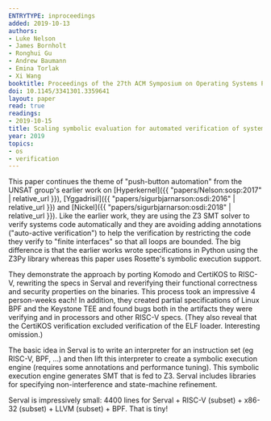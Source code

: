```yaml
---
ENTRYTYPE: inproceedings
added: 2019-10-13
authors:
- Luke Nelson
- James Bornholt
- Ronghui Gu
- Andrew Baumann
- Emina Torlak
- Xi Wang
booktitle: Proceedings of the 27th ACM Symposium on Operating Systems Principles (SOSP)
doi: 10.1145/3341301.3359641
layout: paper
read: true
readings:
- 2019-10-15
title: Scaling symbolic evaluation for automated verification of systems code with Serval
year: 2019
topics:
- os
- verification
---
```


This paper continues the theme of "push-button automation" from the UNSAT group's earlier work on
[Hyperkernel]({{ "papers/Nelson:sosp:2017" | relative_url }}),
[Yggadrisil]({{ "papers/sigurbjarnarson:osdi:2016" | relative_url }})
and [Nickel]({{ "papers/sigurbjarnarson:osdi:2018" | relative_url }}).
Like the earlier work, they are using the Z3 SMT solver to verify systems code automatically 
and they are avoiding adding annotations ("auto-active verification") to help the verification 
by restricting the code they verify to "finite interfaces" so that all loops are bounded.
The big difference is that the earlier works wrote specifications in Python using the Z3Py library whereas this paper uses Rosette's symbolic execution support.

They demonstrate the approach by porting Komodo and CertiKOS to RISC-V, rewriting the specs in Serval and reverifying their functional correctness and security properties on the binaries.  This process took an impressive 4 person-weeks each!
In addition, they created partial specifications of Linux BPF and the Keystone TEE and found bugs both in the artifacts they were verifying and in processors and other RISC-V specs.
(They also reveal that the CertiKOS verification excluded verification of the ELF loader.  Interesting omission.)

The basic idea in Serval is to write an interpreter for an instruction set (eg RISC-V, BPF, ...) and then lift this interpreter to create a symbolic execution engine (requires some annotations and performance tuning).  This symbolic execution engine generates SMT that is fed to Z3. Serval includes libraries for specifying non-interference and state-machine refinement.

Serval is impressively small: 4400 lines for Serval + RISC-V (subset) + x86-32 (subset) + LLVM (subset) + BPF.  That is tiny!
